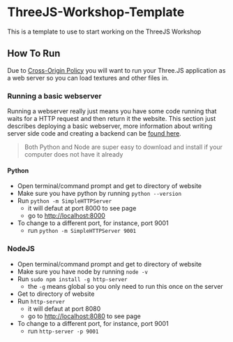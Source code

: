 # ThreeJS-Workshop-Template
This is a template to use to start working on the ThreeJS Workshop

## How To Run

Due to [Cross-Origin Policy](https://developer.mozilla.org/en-US/docs/Web/HTTP/CORS) you will want to run your Three.JS application as a web server so you can load textures and other files in.

### Running a basic webserver

Running a webserver really just means you have some code running that waits for a HTTP request and then return it the website. This section just describes deploying a basic webserver, more information about writing server side code and creating a backend can be [found here](https://github.com/uwmadisonieee/Server-And-Database-Workshop).

> Both Python and Node are super easy to download and install if your computer does not have it already

#### Python

- Open terminal/command prompt and get to directory of website
- Make sure you have python by running `python --version`
- Run `python -m SimpleHTTPServer`
  - it will defaut at port 8000 to see page
  - go to [http://localhost:8000](http://localhost:8000)
- To change to a different port, for instance, port 9001
  - run `python -m SimpleHTTPServer 9001`
	
### NodeJS

- Open terminal/command prompt and get to directory of website
- Make sure you have node by running `node -v`
- Run `sudo npm install -g http-server`
  - the `-g` means global so you only need to run this once on the server
- Get to directory of website
- Run `http-server`
  - it will defaut at port 8080
  - go to [http://localhost:8080](http://localhost:8080) to see page
- To change to a different port, for instance, port 9001
  - run `http-server -p 9001`
